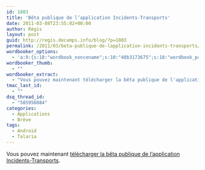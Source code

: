 ```yaml
---
id: 1803
title: 'Bêta publique de l’application Incidents-Transports'
date: 2011-03-08T23:55:02+00:00
author: Régis
layout: post
guid: http://regis.decamps.info/blog/?p=1803
permalink: /2011/03/beta-publique-de-lapplication-incidents-transports/
wordbooker_options:
  - 'a:9:{s:18:"wordbook_noncename";s:10:"40b3173675";s:18:"wordbook_page_post";s:4:"-100";s:18:"wordbook_orandpage";s:1:"2";s:23:"wordbook_default_author";s:1:"1";s:23:"wordbook_extract_length";s:3:"256";s:19:"wordbook_actionlink";s:3:"300";s:26:"wordbooker_publish_default";s:2:"on";s:18:"wordbook_attribute";s:0:"";s:29:"wordbooker_status_update_text";s:33:"New blog post :  %title% - %link%";}'
wordbooker_thumb:
  - ""
wordbooker_extract:
  - "Vous pouvez maintenant télécharger la bêta publique de l'application Incidents-Transports."
tmac_last_id:
  - ""
dsq_thread_id:
  - "585956084"
categories:
  - Applications
  - Brève
tags:
  - Android
  - Talaria
---
```

Vous pouvez maintenant [télécharger la bêta publique de l’application Incidents-Transports](http://regis.decamps.info/blog/projects/incidents-transports/).
